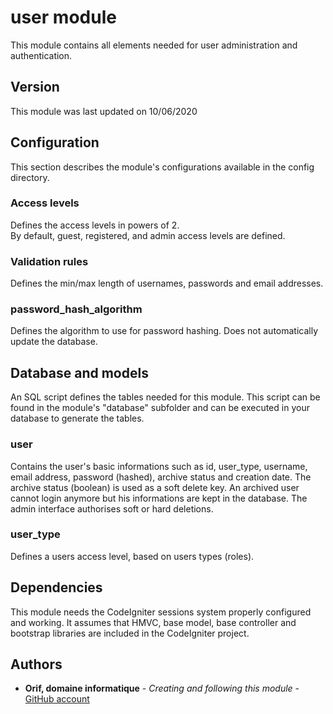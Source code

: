 # user module #

This module contains all elements needed for user administration and authentication.

## Version ##

This module was last updated on 10/06/2020

## Configuration ##

This section describes the module's configurations available in the config directory.

### Access levels ###

Defines the access levels in powers of 2.  
By default, guest, registered, and admin access levels are defined.

### Validation rules ###

Defines the min/max length of usernames, passwords and email addresses.

### password_hash_algorithm ###

Defines the algorithm to use for password hashing. Does not automatically update the database.

## Database and models ##

An SQL script defines the tables needed for this module. This script can be found in the module's "database" subfolder and can be executed in your database to generate the tables.

### user ###

Contains the user's basic informations such as id, user_type, username, email address, password (hashed), archive status and creation date.
The archive status (boolean) is used as a soft delete key. An archived user cannot login anymore but his informations are kept in the database. The admin interface authorises soft or hard deletions.

### user_type ###

Defines a users access level, based on users types (roles).

## Dependencies ##

This module needs the CodeIgniter sessions system properly configured and working.
It assumes that HMVC, base model, base controller and bootstrap libraries are included in the CodeIgniter project.

## Authors ##

- **Orif, domaine informatique** - *Creating and following this module* - [GitHub account](https://github.com/OrifInformatique)
